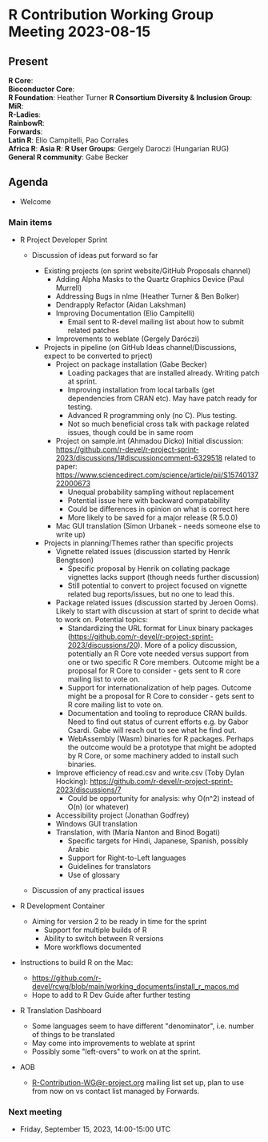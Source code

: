 # R Contribution Working Group Meeting 2023-08-15

## Present

**R Core**:    
**Bioconductor Core**:   
**R Foundation**: Heather Turner
**R Consortium Diversity & Inclusion Group**:   
**MiR**:   
**R-Ladies**:   
**RainbowR**:   
**Forwards**:   
**Latin R**: Elio Campitelli, Pao Corrales   
**Africa R**:
**Asia R**:
**R User Groups**: Gergely Daroczi (Hungarian RUG)  
**General R community**: Gabe Becker

## Agenda

- Welcome

### Main items

- R Project Developer Sprint
    - Discussion of ideas put forward so far
        - Existing projects (on sprint website/GitHub Proposals channel)
            - Adding Alpha Masks to the Quartz Graphics Device (Paul Murrell)
            - Addressing Bugs in nlme (Heather Turner & Ben Bolker)
            - Dendrapply Refactor (Aidan Lakshman)
            - Improving Documentation (Elio Campitelli)
                - Email sent to R-devel mailing list about how to submit related patches
            - Improvements to weblate (Gergely Daróczi)
        - Projects in pipeline (on GitHub Ideas channel/Discussions, expect to be converted to prject)
            - Project on package installation (Gabe Becker)
                - Loading packages that are installed already. Writing patch at sprint.
                - Improving installation from local tarballs (get dependencies from CRAN etc). May have patch ready for testing.
                - Advanced R programming only (no C). Plus testing.
                - Not so much beneficial cross talk with package related issues, though could be in same room
            - Project on sample.int (Ahmadou Dicko) Initial discussion: https://github.com/r-devel/r-project-sprint-2023/discussions/1#discussioncomment-6329518 related to paper: https://www.sciencedirect.com/science/article/pii/S1574013722000673
                - Unequal probability sampling without replacement
                - Potential issue here with backward compatability
                - Could be differences in opinion on what is correct here
                - More likely to be saved for a major release (R 5.0.0)
            - Mac GUI translation (Simon Urbanek - needs someone else to write up)
        - Projects in planning/Themes rather than specific projects
            - Vignette related issues (discussion started by Henrik Bengtsson)
                - Specific proposal by Henrik on collating package vignettes lacks support (though needs further discussion)
                - Still potential to convert to project focused on vignette related bug reports/issues, but no one to lead this.
            - Package related issues (discussion started by Jeroen Ooms). Likely to start with discussion at start of sprint to decide what to work on. Potential topics: 
                - Standardizing the URL format for Linux binary packages (https://github.com/r-devel/r-project-sprint-2023/discussions/20). More of a policy discussion, potentially an R Core vote needed versus support from one or two specific R Core members. Outcome might be a proposal for R Core to consider - gets sent to R core mailing list to vote on.
                - Support for internationalization of help pages. Outcome might be a proposal for R Core to consider - gets sent to R core mailing list to vote on.
                - Documentation and tooling to reproduce CRAN builds. Need to find out status of current efforts e.g. by Gabor Csardi. Gabe will reach out to see what he find out.
                - WebAssembly (Wasm) binaries for R packages. Perhaps the outcome would be a prototype that might be adopted by R Core, or some machinery added to install such binaries.
            - Improve efficiency of read.csv and write.csv (Toby Dylan Hocking): https://github.com/r-devel/r-project-sprint-2023/discussions/7
                - Could be opportunity for analysis: why O(n^2) instead of O(n) (or whatever)
            - Accessibility project (Jonathan Godfrey)
            - Windows GUI translation 
            - Translation, with  (María Nanton and Binod Bogati)
                - Specific targets for Hindi, Japanese, Spanish, possibly Arabic
                - Support for Right-to-Left languages 
                - Guidelines for translators
                - Use of glossary
                
            
    - Discussion of any practical issues

- R Development Container 
    - Aiming for version 2 to be ready in time for the sprint
        - Support for multiple builds of R
        - Ability to switch between R versions
        - More workflows documented

- Instructions to build R on the Mac:
    - https://github.com/r-devel/rcwg/blob/main/working_documents/install_r_macos.md
    - Hope to add to R Dev Guide after further testing


- R Translation Dashboard 
    - Some languages seem to have different "denominator", i.e. number of things to be translated
    - May come into improvements to weblate at sprint
    - Possibly some "left-overs" to work on at the sprint.
 
- AOB 
    - R-Contribution-WG@r-project.org mailing list set up, plan to use from now on vs contact list managed by Forwards.

### Next meeting

- Friday, September 15, 2023, 14:00-15:00 UTC
